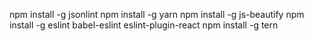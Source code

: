 npm install -g jsonlint
npm install -g yarn
npm install -g js-beautify
npm install -g eslint babel-eslint eslint-plugin-react
npm install -g tern
